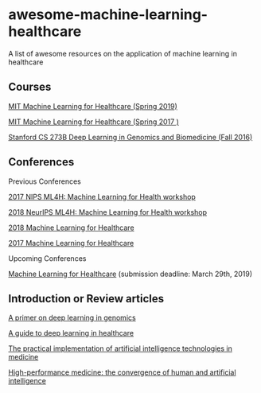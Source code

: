 # awesome-machine-learning-healthcare
A list of awesome resources on the application of machine learning in healthcare

## Courses
[MIT Machine Learning for Healthcare (Spring 2019)](https://mlhc19mit.github.io)

[MIT Machine Learning for Healthcare (Spring 2017 )](https://mlhc17mit.github.io)

[Stanford CS 273B Deep Learning in Genomics and Biomedicine (Fall 2016)](https://canvas.stanford.edu/courses/51037)

## Conferences

Previous Conferences

[2017 NIPS ML4H: Machine Learning for Health workshop](https://ml4health.github.io/2017/)

[2018 NeurIPS ML4H: Machine Learning for Health workshop](https://ml4health.github.io/2018/)

[2018 Machine Learning for Healthcare](https://www.mlforhc.org/2018-conference/)

[2017 Machine Learning for Healthcare](https://www.mlforhc.org/sponsors/)

Upcoming Conferences

[Machine Learning for Healthcare](https://www.mlforhc.org) (submission deadline: March 29th, 2019)

## Introduction or Review articles
[A primer on deep learning in genomics](https://www.nature.com/articles/s41588-018-0295-5)

[A guide to deep learning in healthcare](https://www.nature.com/articles/s41591-018-0316-z)

[The practical implementation of artificial intelligence technologies in medicine](https://www.nature.com/articles/s41591-018-0307-0)

[High-performance medicine: the convergence of human and artificial intelligence](https://www.nature.com/articles/s41591-018-0300-7)
